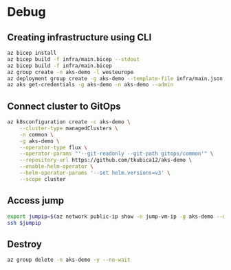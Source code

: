 

# Debug
## Creating infrastructure using CLI

```bash
az bicep install
az bicep build -f infra/main.bicep --stdout 
az bicep build -f infra/main.bicep
az group create -n aks-demo -l westeurope
az deployment group create -g aks-demo --template-file infra/main.json --parameters sshKey=@~/.ssh/id_rsa.pub
az aks get-credentials -g aks-demo -n aks-demo --admin
```

## Connect cluster to GitOps
```bash
az k8sconfiguration create -c aks-demo \
    --cluster-type managedClusters \
    -n common \
    -g aks-demo \
    --operator-type flux \
    --operator-params "'--git-readonly --git-path gitops/common'" \
    --repository-url https://github.com/tkubica12/aks-demo \
    --enable-helm-operator \
    --helm-operator-params '--set helm.versions=v3' \
    --scope cluster
```

## Access jump
```bash
export jumpip=$(az network public-ip show -n jump-vm-ip -g aks-demo --query ipAddress -o tsv)
ssh $jumpip
```

## Destroy
```bash
az group delete -n aks-demo -y --no-wait
```
